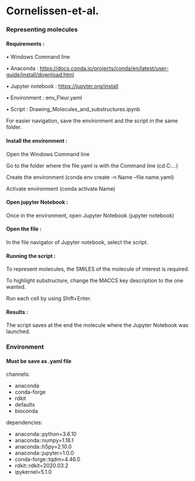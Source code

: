 # Cornelissen-et-al.

### Representing molecules

#### Requirements :
•	Windows Command line

•	Anaconda : https://docs.conda.io/projects/conda/en/latest/user-guide/install/download.html

•	Jupyter notebook : https://jupyter.org/install

•	Environment : env_Fleur.yaml

•	Script : Drawing_Molecules_and_substructures.ipynb

For easier navigation, save the environment and the script in the same folder. 


#### Install the environment : 
Open the Windows Command line

Go to the folder where the file.yaml is with the Command line  (cd C:\...)

Create the environment (conda env create -n Name –file name.yaml)

Activate environment (conda activate Name)

#### Open jupyter Notebook : 
Once in the environment, open Jupyter Notebook (jupyter notebook)

#### Open the file : 
In the file navigator of Jupyter notebook, select the script.

#### Running the script : 
To represent molecules, the SMILES of the molecule of interest is required. 

To highlight substructure, change the MACCS key description to the one wanted. 

Run each cell by using Shift+Enter.

#### Results : 
The script saves at the end the molecule where the Jupyter Notebook was launched. 

### Environment
#### Must be save as .yaml file
channels:
  - anaconda
  - conda-forge
  - rdkit
  - defaults
  - bioconda
  
dependencies:
  - anaconda::python=3.6.10
  - anaconda::numpy=1.18.1
  - anaconda::h5py=2.10.0
  - anaconda::jupyter=1.0.0
  - conda-forge::tqdm=4.46.0
  - rdkit::rdkit=2020.03.2
  - ipykernel=5.1.0


